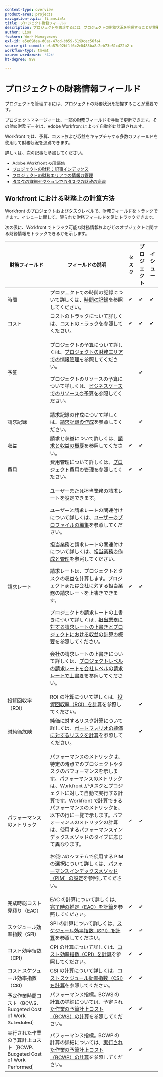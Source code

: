 ```yaml
---
content-type: overview
product-area: projects
navigation-topic: financials
title: プロジェクト財務フィールド
description: プロジェクトを管理するには、プロジェクトの財務状況を把握することが重要です。
author: Lisa
feature: Work Management
exl-id: a5e69dea-d0aa-47cd-9b59-6199cec56fe4
source-git-commit: e5a87b92bf1f6c2e0485ba8a2eb73e52c422b2fc
workflow-type: tm+mt
source-wordcount: '594'
ht-degree: 99%

---
```


# プロジェクトの財務情報フィールド

プロジェクトを管理するには、プロジェクトの財務状況を把握することが重要です。

プロジェクトマネージャーは、一部の財務フィールドを手動で更新できます。その他の財務データは、Adobe Workfront によって自動的に計算されます。

Workfront では、予算、コストおよび収益をキャプチャする多数のフィールドを使用して財務状況を追跡できます。

詳しくは、次の記事も参照してください。

* [Adobe Workfront の用語集](../../../workfront-basics/navigate-workfront/workfront-navigation/workfront-terminology-glossary.md)
* [プロジェクトの財務：記事インデックス](../../../manage-work/projects/project-finances/project-finances-overview.md)
* [プロジェクトの財務エリアでの情報の管理](../../../manage-work/projects/project-finances/manage-project-finance-area.md)
* [タスクの詳細セクションでのタスクの財政の管理](../../../manage-work/tasks/manage-tasks/task-finances-in-details.md)

## Workfront における財務上の計算方法

Workfront のプロジェクトおよびタスクレベルで、財務フィールドをトラックできます。イシューに関して、限られた財務フィールドを常にトラックできます。

次の表に、Workfront でトラック可能な財務情報およびどのオブジェクトに関する財務情報をトラックできるかを示します。

<table style="table-layout:auto"> 
 <col> 
 <col> 
 <col> 
 <col> 
 <col> 
 <thead> 
  <tr> 
   <th>財務フィールド</th> 
   <th>フィールドの説明</th> 
   <th>タスク</th> 
   <th>プロジェクト</th> 
   <th>イシュー</th> 
  </tr> 
 </thead> 
 <tbody> 
  <tr> 
   <td>時間</td> 
   <td> プロジェクトでの時間の記録について詳しくは、<a href="../../../timesheets/create-and-manage-timesheets/log-time.md" class="MCXref xref">時間の記録</a>を参照してください。 </td> 
   <td>✔</td> 
   <td>✔</td> 
   <td>✔</td> 
  </tr> 
  <tr> 
   <td> コスト</td> 
   <td>コストのトラックについて詳しくは、<a href="../../../manage-work/projects/project-finances/track-costs.md" class="MCXref xref">コストのトラック</a>を参照してください。</td> 
   <td>✔</td> 
   <td>✔</td> 
   <td>✔</td> 
  </tr> 
  <tr> 
   <td>予算</td> 
   <td> <p>プロジェクトの予算について詳しくは、<a href="../../../manage-work/projects/project-finances/manage-project-finance-area.md" class="MCXref xref">プロジェクトの財務エリアでの情報管理</a>を参照してください。</p> <p>プロジェクトのリソースの予算について詳しくは、<a href="../../../manage-work/projects/define-a-business-case/budget-resources-in-business-case.md" class="MCXref xref">ビジネスケースでのリソースの予算</a>を参照してください。</p> </td> 
   <td> </td> 
   <td>✔</td> 
   <td> </td> 
  </tr> 
  <tr> 
   <td>請求記録</td> 
   <td>請求記録の作成について詳しくは、<a href="../../../manage-work/projects/project-finances/create-billing-records.md" class="MCXref xref">請求記録の作成</a>を参照してください。</td> 
   <td> </td> 
   <td>✔</td> 
   <td> </td> 
  </tr> 
  <tr> 
   <td>収益</td> 
   <td> 請求と収益について詳しくは、<a href="../../../manage-work/projects/project-finances/billing-and-revenue-overview.md" class="MCXref xref">請求と収益の概要</a>を参照してください。 </td> 
   <td>✔</td> 
   <td>✔</td> 
   <td> </td> 
  </tr> 
  <tr> 
   <td>費用</td> 
   <td>費用管理について詳しくは、<a href="../../../manage-work/projects/project-finances/manage-project-expenses.md" class="MCXref xref">プロジェクト費用の管理</a>を参照してください。</td> 
   <td>✔</td> 
   <td>✔</td> 
   <td> </td> 
  </tr> 
  <tr> 
   <td>請求レート</td> 
   <td> <p>ユーザーまたは担当業務の請求レートを設定できます。</p> <p>ユーザーと請求レートの関連付けについて詳しくは、<a href="../../../administration-and-setup/add-users/create-and-manage-users/edit-a-users-profile.md" class="MCXref xref">ユーザーのプロファイルの編集</a>を参照してください。</p> <p>担当業務と請求レートの関連付けについて詳しくは、<a href="../../../administration-and-setup/set-up-workfront/organizational-setup/create-manage-job-roles.md" class="MCXref xref">担当業務の作成と管理</a>を参照してください。</p> <p>請求レートは、プロジェクトとタスクの収益を計算します。プロジェクトまたは会社に対する担当業務の請求レートを上書きできます。 </p> <p>プロジェクトの請求レートの上書きについて詳しくは、<a href="../../../manage-work/projects/project-finances/override-role-billing-rates-and-calculate-project-revenue.md" class="MCXref xref">担当業務に対する請求レートの上書きとプロジェクトにおける収益の計算の概要</a>を参照してください。</p> <p>会社の請求レートの上書きについて詳しくは、<a href="../../../manage-work/projects/project-finances/override-project-level-with-company-level-billing-rates.md" class="MCXref xref">プロジェクトレベルの請求レートを会社レベルの請求レートで上書き</a>を参照してください。</p> </td> 
   <td>✔</td> 
   <td>✔</td> 
   <td> </td> 
  </tr> 
  <tr> 
   <td>投資回収率（ROI）</td> 
   <td> ROI の計算について詳しくは、<a href="../../../manage-work/projects/project-finances/calculate-roi.md" class="MCXref xref">投資回収率（ROI）を計算</a>を参照してください。 </td> 
   <td> </td> 
   <td>✔</td> 
   <td> </td> 
  </tr> 
  <tr> 
   <td>対純価危険</td> 
   <td>純価に対するリスク計算について詳しくは、<a href="../../../manage-work/portfolios/portfolio-optimizer/calculate-risk-to-net-value-in-portfolio.md" class="MCXref xref">ポートフォリオの純価に対するリスクを計算</a>を参照してください。</td> 
   <td> </td> 
   <td>✔</td> 
   <td> </td> 
  </tr> 
  <tr> 
   <td>パフォーマンスのメトリック</td> 
   <td> <p>パフォーマンスのメトリックは、特定の時点でのプロジェクトやタスクのパフォーマンスを示します。パフォーマンスのメトリックは、Workfront がタスクとプロジェクトに対して自動で実行する計算です。Workfront で計算できるパフォーマンスのメトリックを、以下の行に一覧で示します。パフォーマンスのメトリックの計算は、使用するパフォーマンスインデックスメソッドのタイプに応じて異なります。 </p> <p>お使いのシステムで使用する PIM の選択について詳しくは、<a href="../../../manage-work/projects/project-finances/set-pim.md" class="MCXref xref">パフォーマンスインデックスメソッド（PIM）の設定</a>を参照してください。</p> </td> 
   <td>✔</td> 
   <td>✔</td> 
   <td> </td> 
  </tr> 
  <tr> 
   <td>完成時総コスト見積り（EAC）</td> 
   <td> EAC の計算について詳しくは、<a href="../../../manage-work/projects/project-finances/calculate-eac.md" class="MCXref xref">完了時の推定（EAC）を計算</a>を参照してください。 </td> 
   <td>✔</td> 
   <td>✔</td> 
   <td> </td> 
  </tr> 
  <tr> 
   <td>スケジュール効率指数（SPI）</td> 
   <td>SPI の計算について詳しくは、<a href="../../../manage-work/projects/project-finances/calculate-spi.md" class="MCXref xref">スケジュール効率指数（SPI）を計算</a>を参照してください。</td> 
   <td>✔</td> 
   <td>✔</td> 
   <td> </td> 
  </tr> 
  <tr> 
   <td>コスト効率指数（CPI）</td> 
   <td>CPI の計算について詳しくは、<a href="../../../manage-work/projects/project-finances/calculate-cpi.md" class="MCXref xref">コスト効率指数（CPI）を計算</a>を参照してください。</td> 
   <td>✔</td> 
   <td>✔</td> 
   <td> </td> 
  </tr> 
  <tr> 
   <td>コストスケジュール効率指数（CSI）</td> 
   <td>CSI の計算について詳しくは、<a href="../../../manage-work/projects/project-finances/calculate-cpi.md" class="MCXref xref">コストスケジュール効率指数（CSI）を計算</a>を参照してください。</td> 
   <td>✔</td> 
   <td>✔</td> 
   <td> </td> 
  </tr> 
  <tr> 
   <td>予定作業時間コスト（BCWS、Budgeted Cost of Work Scheduled）</td> 
   <td>パフォーマンス指標。BCWS の計算の詳細については、<a href="../../../manage-work/projects/project-finances/calculate-bcws.md" class="MCXref xref">予定された作業の予算計上コスト（BCWS）の計算</a>を参照してください。 </td> 
   <td>✔</td> 
   <td>✔</td> 
   <td> </td> 
  </tr> 
  <tr> 
   <td>実行された作業の予算計上コスト（BCWP、Budgeted Cost of Work Performed）</td> 
   <td>パフォーマンス指標。BCWP の計算の詳細については、<a href="../../../manage-work/projects/project-finances/calculate-bcwp.md" class="MCXref xref">実行された作業の予算計上コスト（BCWP）の計算</a>を参照してください。</td> 
   <td>✔</td> 
   <td>✔</td> 
   <td> </td> 
  </tr> 
 </tbody> 
</table>

 
